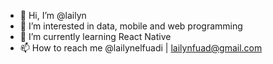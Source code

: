 - 👋 Hi, I’m @lailyn
- 👀 I’m interested in data, mobile and web programming 
- 🌱 I’m currently learning React Native
- 📫 How to reach me @lailynelfuadi | lailynfuad@gmail.com

<!---
lailyn/lailyn is a ✨ special ✨ repository because its `README.md` (this file) appears on your GitHub profile.
You can click the Preview link to take a look at your changes.
--->
